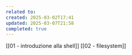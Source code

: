 ```yaml
---
related to: 
created: 2025-03-02T17:41
updated: 2025-03-07T21:58
completed: true
---
```

[[01 - introduzione alla shell]]
[[02 - filesystem]]